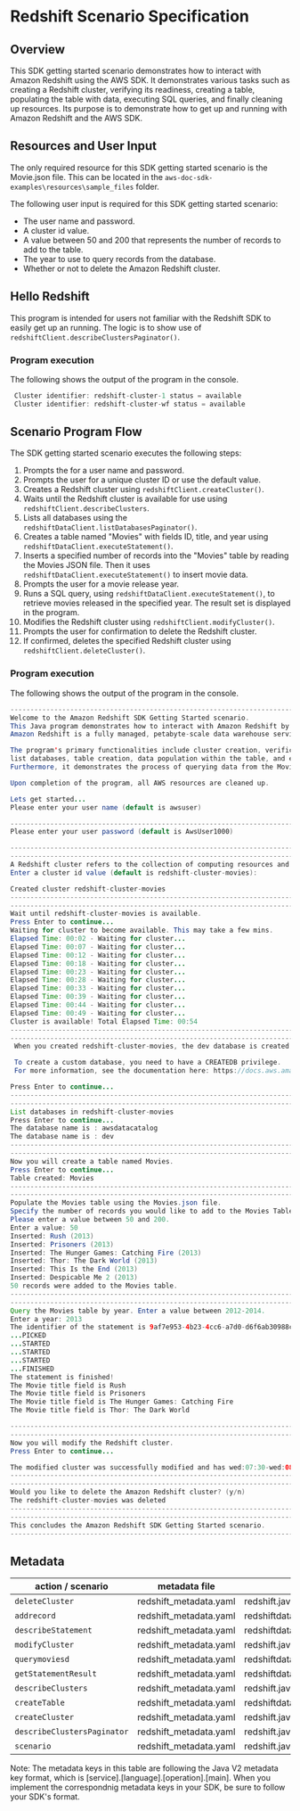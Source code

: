 # Redshift Scenario Specification

## Overview
This SDK getting started scenario demonstrates how to interact with Amazon Redshift using the AWS SDK. It demonstrates various tasks such as creating a Redshift cluster, verifying its readiness, creating a table, populating the table with data, executing SQL queries, and finally cleaning up resources. Its purpose is to demonstrate how to get up and running with Amazon Redshift and the AWS SDK.

## Resources and User Input
The only required resource for this SDK getting started scenario is the Movie.json file. This can be located in the `aws-doc-sdk-examples\resources\sample_files` folder.

The following user input is required for this SDK getting started scenario:
- The user name and password. 
- A cluster id value.
- A value between 50 and 200 that represents the number of records to add to the table.
- The year to use to query records from the database.
- Whether or not to delete the Amazon Redshift cluster.

## Hello Redshift
This program is intended for users not familiar with the Redshift SDK to easily get up an running. The logic is to show use of `redshiftClient.describeClustersPaginator()`.

### Program execution
The following shows the output of the program in the console. 

``` java 
 Cluster identifier: redshift-cluster-1 status = available
 Cluster identifier: redshift-cluster-wf status = available
```

## Scenario Program Flow
The SDK getting started scenario executes the following steps:
1. Prompts the for a user name and password. 
2. Prompts the user for a unique cluster ID or use the default value.
2. Creates a Redshift cluster using `redshiftClient.createCluster()`.
3. Waits until the Redshift cluster is available for use using `redshiftClient.describeClusters`.
4. Lists all databases using the `redshiftDataClient.listDatabasesPaginator()`.   
5. Creates a table named "Movies" with fields ID, title, and year using `redshiftDataClient.executeStatement()`.
6. Inserts a specified number of records into the "Movies" table by reading the Movies JSON file. Then it uses `redshiftDataClient.executeStatement()` to insert movie data.
7. Prompts the user for a movie release year.
8. Runs a SQL query, using `redshiftDataClient.executeStatement()`, to retrieve movies released in the specified year. The result set is displayed in the program.
9. Modifies the Redshift cluster using `redshiftClient.modifyCluster()`. 
10. Prompts the user for confirmation to delete the Redshift cluster.
11. If confirmed, deletes the specified Redshift cluster using `redshiftClient.deleteCluster()`.

### Program execution
The following shows the output of the program in the console. 

``` java
--------------------------------------------------------------------------------
Welcome to the Amazon Redshift SDK Getting Started scenario.
This Java program demonstrates how to interact with Amazon Redshift by using the AWS SDK for Java (v2). 
Amazon Redshift is a fully managed, petabyte-scale data warehouse service hosted in the cloud.

The program's primary functionalities include cluster creation, verification of cluster readiness, 
list databases, table creation, data population within the table, and execution of SQL statements.
Furthermore, it demonstrates the process of querying data from the Movie table. 

Upon completion of the program, all AWS resources are cleaned up.

Lets get started...
Please enter your user name (default is awsuser)

--------------------------------------------------------------------------------
Please enter your user password (default is AwsUser1000)

--------------------------------------------------------------------------------
--------------------------------------------------------------------------------
A Redshift cluster refers to the collection of computing resources and storage that work together to process and analyze large volumes of data.
Enter a cluster id value (default is redshift-cluster-movies): 

Created cluster redshift-cluster-movies
--------------------------------------------------------------------------------
--------------------------------------------------------------------------------
Wait until redshift-cluster-movies is available.
Press Enter to continue...
Waiting for cluster to become available. This may take a few mins.
Elapsed Time: 00:02 - Waiting for cluster... 
Elapsed Time: 00:07 - Waiting for cluster... 
Elapsed Time: 00:12 - Waiting for cluster... 
Elapsed Time: 00:18 - Waiting for cluster... 
Elapsed Time: 00:23 - Waiting for cluster... 
Elapsed Time: 00:28 - Waiting for cluster... 
Elapsed Time: 00:33 - Waiting for cluster... 
Elapsed Time: 00:39 - Waiting for cluster... 
Elapsed Time: 00:44 - Waiting for cluster... 
Elapsed Time: 00:49 - Waiting for cluster... 
Cluster is available! Total Elapsed Time: 00:54
--------------------------------------------------------------------------------
--------------------------------------------------------------------------------
 When you created redshift-cluster-movies, the dev database is created by default and used in this scenario. 

 To create a custom database, you need to have a CREATEDB privilege. 
 For more information, see the documentation here: https://docs.aws.amazon.com/redshift/latest/dg/r_CREATE_DATABASE.html.

Press Enter to continue...
--------------------------------------------------------------------------------
--------------------------------------------------------------------------------
List databases in redshift-cluster-movies
Press Enter to continue...
The database name is : awsdatacatalog
The database name is : dev
--------------------------------------------------------------------------------
--------------------------------------------------------------------------------
Now you will create a table named Movies.
Press Enter to continue...
Table created: Movies
--------------------------------------------------------------------------------
--------------------------------------------------------------------------------
Populate the Movies table using the Movies.json file.
Specify the number of records you would like to add to the Movies Table.
Please enter a value between 50 and 200.
Enter a value: 50
Inserted: Rush (2013)
Inserted: Prisoners (2013)
Inserted: The Hunger Games: Catching Fire (2013)
Inserted: Thor: The Dark World (2013)
Inserted: This Is the End (2013)
Inserted: Despicable Me 2 (2013)
50 records were added to the Movies table. 
--------------------------------------------------------------------------------
--------------------------------------------------------------------------------
Query the Movies table by year. Enter a value between 2012-2014.
Enter a year: 2013
The identifier of the statement is 9af7e953-4b23-4cc6-a7d0-d6f6ab30988c
...PICKED
...STARTED
...STARTED
...STARTED
...FINISHED
The statement is finished!
The Movie title field is Rush
The Movie title field is Prisoners
The Movie title field is The Hunger Games: Catching Fire
The Movie title field is Thor: The Dark World

--------------------------------------------------------------------------------
--------------------------------------------------------------------------------
Now you will modify the Redshift cluster.
Press Enter to continue...

The modified cluster was successfully modified and has wed:07:30-wed:08:00 as the maintenance window
--------------------------------------------------------------------------------
--------------------------------------------------------------------------------
Would you like to delete the Amazon Redshift cluster? (y/n)
The redshift-cluster-movies was deleted
--------------------------------------------------------------------------------
--------------------------------------------------------------------------------
This concludes the Amazon Redshift SDK Getting Started scenario.
--------------------------------------------------------------------------------


```

## Metadata


| action / scenario            | metadata file                | metadata key                            |
|------------------------------|------------------------------|---------------------------------------- |
| `deleteCluster`              | redshift_metadata.yaml       | redshift.java2.delete_cluster.main      |
| `addrecord`                  | redshift_metadata.yaml       | redshiftdata.java2.data_add.record.main |
| `describeStatement`          | redshift_metadata.yaml       | redshiftdata.java2.checkstatement.main  |
| `modifyCluster `             | redshift_metadata.yaml       | redshift.java2.mod_cluster.main         |
| `querymoviesd`               | redshift_metadata.yaml       | redshiftdata.java2.mod_cluster.main     |
| `getStatementResult`         | redshift_metadata.yaml       | redshiftdata.java2.getresults.main      |
| `describeClusters`           | redshift_metadata.yaml       | redshift.java2.describe_cluster.main    |
| `createTable `               | redshift_metadata.yaml       | redshiftdata.java2.create_table.main    |
| `createCluster `             | redshift_metadata.yaml       | redshift.java2.create_cluster.main      |
| `describeClustersPaginator ` | redshift_metadata.yaml       | redshift.java2.hello.main               |
| `scenario`                   | redshift_metadata.yaml       | redshift.java2.scenario.main            |

Note:  The metadata keys in this table are following the Java V2 metadata key format, which is [service].[language].[operation].[main]. When you implement the correspondnig metadata keys in your SDK, be sure to follow your SDK's format. 
